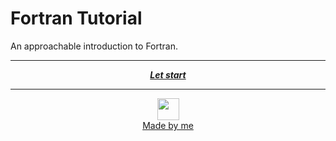 # Fortran Tutorial
An approachable introduction to Fortran.

---

<p align="center">
  <em>
    <b>
      <a href="/guide/table-of-contents.md">
        Let start
      </a>
    </b>
  </em>
</p>

---

<p align="center">
  <a href="https://github.com/nguyengiabach1201">
    <img width="35" src="https://cloud-l0g1cgz4b-hack-club-bot.vercel.app/0h.png"><br/>
    Made by me
  </a>
</p>
